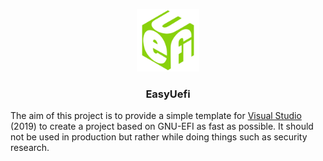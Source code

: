 <p align="center">
  <img width="100" height="100" src="Assets/icon.png">
  <h3 align="center">EasyUefi</h3>
</p>

The aim of this project is to provide a simple template for [Visual Studio](https://visualstudio.microsoft.com/) (2019) to create a project based on GNU-EFI as fast as possible. It should not be used in production but rather while doing things such as security research.